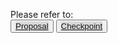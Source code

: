 

Please refer to: <br/>
<button><a href="https://618project.github.io/WorldVu/proposal" style="background:#D8D8D8;">Proposal</a></button>
<button><a href="https://618project.github.io/WorldVu/checkpoint" style="background:#D8D8D8">Checkpoint</a></button>
